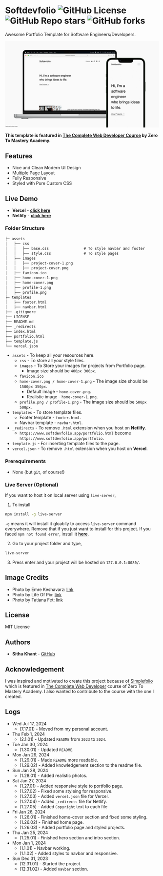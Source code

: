 # Softdevfolio ![GitHub License](https://img.shields.io/github/license/SixFiveProjects/softdevfolio) ![GitHub Repo stars](https://img.shields.io/github/stars/SixFiveProjects/softdevfolio) ![GitHub forks](https://img.shields.io/github/forks/SixFiveProjects/softdevfolio)

Awesome Portfolio Template for Software Engineers/Developers.

![](assets/softdevfolio-cover.png)

**This template is featured in [The Complete Web Developer Course](https://zerotomastery.io/courses/coding-bootcamp/) by
Zero To Mastery Academy.**

## Features

* Nice and Clean Modern UI Design
* Multiple Page Layout
* Fully Responsive
* Styled with Pure Custom CSS

## Live Demo

* **Vercel** - **[click here](https://softdevfolio.vercel.app/)**
* **Netlify** - **[click here](https://softdevfolio.Netlify.app/)**

[//]: # (## To support my work?)

[//]: # ()
[//]: # (<a href="https://www.buymeacoffee.com/sithukhant" target="_blank"><img src="https://cdn.buymeacoffee.com/buttons/v2/arial-yellow.png" alt="Buy Me A Coffee" style="height: 60px !important;width: 217px !important;" ></a>)

### Folder Structure

```
├─ assets
│   ├── css
│   │   ├── base.css                # To style navbar and footer
│   │   ├── style.css               # To style pages
│   ├── images                      
│   │   ├── project-cover-1.png    
│   │   ├── project-cover.png
│   ├── favicon.ico
│   ├── home-cover-1.png
│   ├── home-cover.png
│   ├── profile-1.png
│   ├── profile.png
├─ templates
│   ├── footer.html
│   ├── navbar.html
├── .gitignore
├── LICENSE
├── README.md
├── _redirects
├── index.html
├── portfolio.html
├── template.js
└── vercel.json
```

* `assets` - To keep all your resources here.
    * `css` - To store all your style files.
    * `images` - To Store your images for projects from Portfolio page.
        * Image size should be `400px 300px`.
    * `favicon.ico`
    * `home-cover.png / home-cover-1.png` - The image size should be `1500px 350px`.
        * Default image -  `home-cover.png`.
        * Realistic image - `home-cover-1.png`.
    * `profile.png / profile-1.png` - The image size should be `500px 500px`.
* `templates` - To store template files.
    * Footer template - `footer.html`.
    * Navbar template - `navbar.html`.
* `_redirects` - To remove `.html` extension when you host on **Netlify**.
    * `https://www.softdevfolio.app/portfolio.html` become `https://www.softdevfolio.app/portfolio`.
* `template.js` - For inserting template files to the page.
* `vercel.json` - To remove `.html` extension when you host on **Vercel**.

### Prerequirements

* None (but `git`, of course!)

### Live Server (Optional)

If you want to host it on local server using `live-server`,

1. To install

```bash
npm install -g live-server
```

`-g` means it will install it gloablly to access `live-server` command everywhere. Remove that if you just want to
install for this project. If you faced `npm not found error`, install it **[here](https://nodejs.org/en/download/)**.

2. Go to your project folder and type,

```bash
live-server
```

3. Press enter and your project will be hosted on `127.0.0.1:8080/`.

## Image Credits

* Photo by Emre
  Keshavarz: [link](https://www.pexels.com/photo/man-in-brown-suit-jacket-standing-near-green-trees-3739943/)
* Photo by Life Of Pix: [link](https://www.pexels.com/photo/silver-laptop-computer-next-to-ceramic-cup-42408/)
* Photo by Tatiana
  Fet: [link](https://www.pexels.com/photo/aerial-view-and-grayscale-photography-of-high-rise-buildings-1105766/)

## License

MIT License

## Authors

* **Sithu Khant** - [GitHub](https://www.github.com/sithu-khant)

## Acknowledgement

I was inspired and motivated to create this project because of [Simplefolio](https://github.com/cobiwave/simplefolio)
which is featured in [The Complete Web Developer](https://zerotomastery.io/courses/coding-bootcamp/) course of Zero To
Mastery Academy. I also wanted to contribute to the course with the one I created.

## Logs

* Wed Jul 17, 2024
    * (7.17.01) - Moved from my personal account.
* Thu Feb 1, 2024
    * (2.1.01) - Updated `README` from `2023` to `2024`.
* Tue Jan 30, 2024
    * (1.30.01) - Updated `README`.
* Mon Jan 29, 2024
    * (1.29.01) - Made `README` more readable.
    * (1.29.02) - Added knowledgement section to the readme file.
* Sun Jan 28, 2024
    * (1.28.01) - Added realistic photos.
* Sat Jan 27, 2024
    * (1.27.01) - Added responsive style to portfolio page.
    * (1.27.02) - Fixed some styleing for responsive.
    * (1.27.03) - Added `vercel.json` file for Vercel.
    * (1.27.04) - Added `_redirects` file for Netlify.
    * (1.27.05) - Added `Copyright` text to each file
* Fri Jan 26, 2024
    * (1.26.01) - Finished home-cover section and fixed some styling.
    * (1.26.02) - Finished home page.
    * (1.26.03) - Added portfolio page and styled projects.
* Thu Jan 25, 2024
    * (1.25.01) - Finished hero section and intro section.
* Mon Jan 1, 2024
    * (1.1.01) - Navbar working.
    * (1.1.02) - Added styles to navbar and responsive.
* Sun Dec 31, 2023
    * (12.31.01) - Started the project.
    * (12.31.02) - Added `navbar` section.
